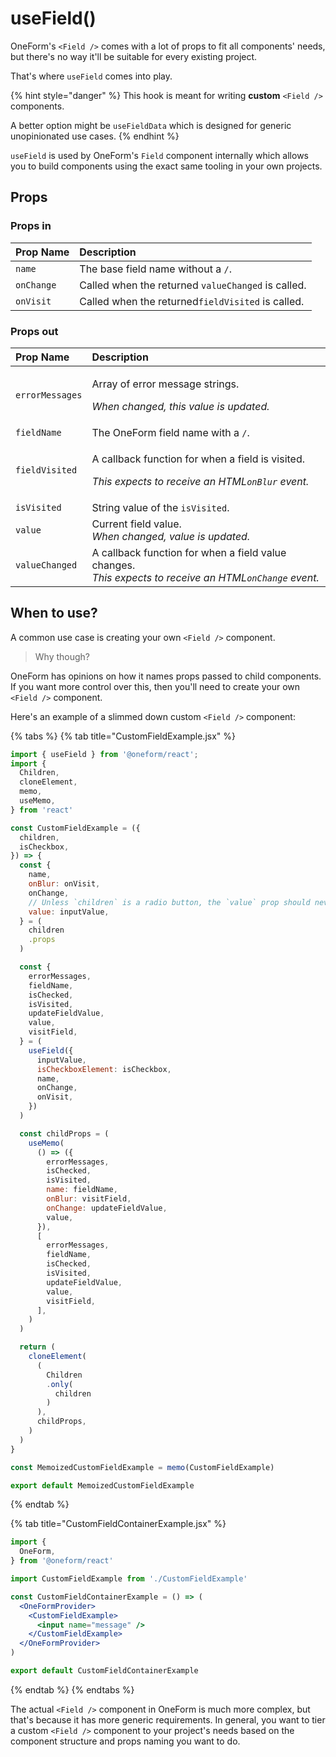 # useField\(\)

OneForm's `<Field />` comes with a lot of props to fit all components' needs, but there's no way it'll be suitable for every existing project.

That's where `useField` comes into play.

{% hint style="danger" %}
This hook is meant for writing **custom** `<Field />` components.

A better option might be `useFieldData` which is designed for generic unopinionated use cases.
{% endhint %}

`useField` is used by OneForm's `Field` component internally which allows you to build components using the exact same tooling in your own projects.

## Props

### Props in

| Prop Name | Description |
| :--- | :--- |
| `name` | The base field name without a `/`. |
| `onChange` | Called when the returned `valueChanged` is called. |
| `onVisit` | Called when the returned`fieldVisited` is called. |

### Props out

<table>
  <thead>
    <tr>
      <th style="text-align:left">Prop Name</th>
      <th style="text-align:left">Description</th>
    </tr>
  </thead>
  <tbody>
    <tr>
      <td style="text-align:left"><code>errorMessages</code>
      </td>
      <td style="text-align:left">
        <p>Array of error message strings.</p>
        <p><em>When changed, this value is updated.</em>
        </p>
      </td>
    </tr>
    <tr>
      <td style="text-align:left"><code>fieldName</code>
      </td>
      <td style="text-align:left">The OneForm field name with a <code>/</code>.</td>
    </tr>
    <tr>
      <td style="text-align:left"><code>fieldVisited</code>
      </td>
      <td style="text-align:left">
        <p>A callback function for when a field is visited.</p>
        <p><em>This expects to receive an HTML<code>onBlur</code> event.</em>
        </p>
      </td>
    </tr>
    <tr>
      <td style="text-align:left"><code>isVisited</code>
      </td>
      <td style="text-align:left">String value of the <code>isVisited</code>.</td>
    </tr>
    <tr>
      <td style="text-align:left"><code>value</code>
      </td>
      <td style="text-align:left">Current field value.
        <br /><em>When changed, value is updated.</em>
      </td>
    </tr>
    <tr>
      <td style="text-align:left"><code>valueChanged</code>
      </td>
      <td style="text-align:left">A callback function for when a field value changes.
        <br /><em>This expects to receive an HTML<code>onChange</code> event.</em>
      </td>
    </tr>
  </tbody>
</table>

## When to use?

A common use case is creating your own `<Field />` component.

> Why though?

OneForm has opinions on how it names props passed to child components. If you want more control over this, then you'll need to create your own `<Field />` component.

Here's an example of a slimmed down custom `<Field />` component:

{% tabs %}
{% tab title="CustomFieldExample.jsx" %}
```jsx
import { useField } from '@oneform/react';
import {
  Children,
  cloneElement,
  memo,
  useMemo,
} from 'react'

const CustomFieldExample = ({
  children,
  isCheckbox,
}) => {
  const {
    name,
    onBlur: onVisit,
    onChange,
    // Unless `children` is a radio button, the `value` prop should never be set.
    value: inputValue,
  } = (
    children
    .props
  )

  const {
    errorMessages,
    fieldName,
    isChecked,
    isVisited,
    updateFieldValue,
    value,
    visitField,
  } = (
    useField({
      inputValue,
      isCheckboxElement: isCheckbox,
      name,
      onChange,
      onVisit,
    })
  )

  const childProps = (
    useMemo(
      () => ({
        errorMessages,
        isChecked,
        isVisited,
        name: fieldName,
        onBlur: visitField,
        onChange: updateFieldValue,
        value,
      }),
      [
        errorMessages,
        fieldName,
        isChecked,
        isVisited,
        updateFieldValue,
        value,
        visitField,
      ],
    )
  )

  return (
    cloneElement(
      (
        Children
        .only(
          children
        )
      ),
      childProps,
    )
  )
}

const MemoizedCustomFieldExample = memo(CustomFieldExample)

export default MemoizedCustomFieldExample
```
{% endtab %}

{% tab title="CustomFieldContainerExample.jsx" %}
```jsx
import {
  OneForm,
} from '@oneform/react'

import CustomFieldExample from './CustomFieldExample'

const CustomFieldContainerExample = () => (
  <OneFormProvider>
    <CustomFieldExample>
      <input name="message" />
    </CustomFieldExample>
  </OneFormProvider>
)

export default CustomFieldContainerExample
```
{% endtab %}
{% endtabs %}

The actual `<Field />` component in OneForm is much more complex, but that's because it has more generic requirements. In general, you want to tier a custom `<Field />` component to your project's needs based on the component structure and props naming you want to do.

